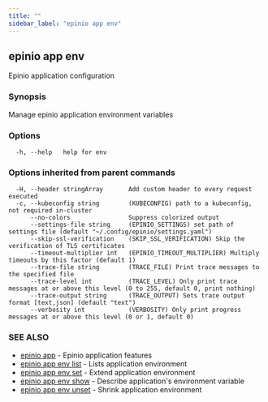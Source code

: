 ```yaml
---
title: ""
sidebar_label: "epinio app env"
---
```

## epinio app env

Epinio application configuration

### Synopsis

Manage epinio application environment variables

### Options

```
  -h, --help   help for env
```

### Options inherited from parent commands

```
  -H, --header stringArray       Add custom header to every request executed
  -c, --kubeconfig string        (KUBECONFIG) path to a kubeconfig, not required in-cluster
      --no-colors                Suppress colorized output
      --settings-file string     (EPINIO_SETTINGS) set path of settings file (default "~/.config/epinio/settings.yaml")
      --skip-ssl-verification    (SKIP_SSL_VERIFICATION) Skip the verification of TLS certificates
      --timeout-multiplier int   (EPINIO_TIMEOUT_MULTIPLIER) Multiply timeouts by this factor (default 1)
      --trace-file string        (TRACE_FILE) Print trace messages to the specified file
      --trace-level int          (TRACE_LEVEL) Only print trace messages at or above this level (0 to 255, default 0, print nothing)
      --trace-output string      (TRACE_OUTPUT) Sets trace output format [text,json] (default "text")
      --verbosity int            (VERBOSITY) Only print progress messages at or above this level (0 or 1, default 0)
```

### SEE ALSO

* [epinio app](../epinio_app.md)	 - Epinio application features
* [epinio app env list](./epinio_app_env_list.md)	 - Lists application environment
* [epinio app env set](./epinio_app_env_set.md)	 - Extend application environment
* [epinio app env show](./epinio_app_env_show.md)	 - Describe application's environment variable
* [epinio app env unset](./epinio_app_env_unset.md)	 - Shrink application environment

